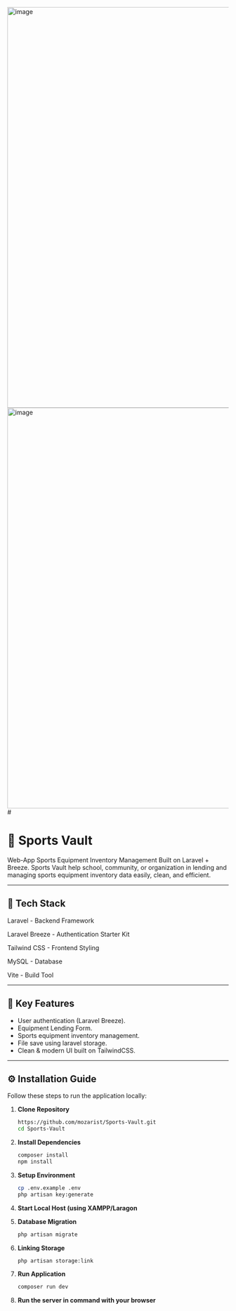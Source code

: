 <img width="940" height="913" alt="image" src="https://github.com/user-attachments/assets/7707e447-46fc-459b-8e3f-168855a57853" /><img width="940" height="913" alt="image" src="https://github.com/user-attachments/assets/59274c49-bad0-488e-af13-4ed3b086b1c6" /># <h1>🏀 Sports Vault</h1>
Web-App Sports Equipment Inventory Management Built on Laravel + Breeze.
Sports Vault help school, community, or organization in lending and managing sports equipment inventory data easily, clean, and efficient.

---

## 📂 Tech Stack

Laravel - Backend Framework

Laravel Breeze - Authentication Starter Kit

Tailwind CSS - Frontend Styling

MySQL - Database

Vite - Build Tool

---

## 🚀 Key Features
- User authentication (Laravel Breeze).
- Equipment Lending Form.
- Sports equipment inventory management.
- File save using laravel storage.
- Clean & modern UI built on TailwindCSS.

---

## ⚙️ Installation Guide

Follow these steps to run the application locally:

1. **Clone Repository**
   ```bash
   https://github.com/mozarist/Sports-Vault.git
   cd Sports-Vault
2. **Install Dependencies**
   ```bash
   composer install
   npm install
3. **Setup Environment**
   ```bash
   cp .env.example .env
   php artisan key:generate
4. **Start Local Host (using XAMPP/Laragon**

5. **Database Migration**
   ```bash
   php artisan migrate
6. **Linking Storage**
   ```bash
   php artisan storage:link
7. **Run Application**
   ```bash
   composer run dev
8. **Run the server in command with your browser**
